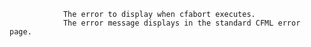 
				The error to display when cfabort executes.
				The error message displays in the standard CFML error page.
			